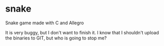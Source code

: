 snake
=====

Snake game made with C and Allegro

It is very buggy, but I don't want to finish it.
I know that I shouldn't upload the binaries to GIT, but who is going to stop me?